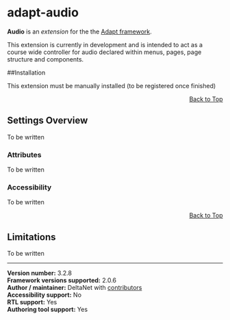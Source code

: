 # adapt-audio

**Audio** is an *extension* for the the [Adapt framework](https://github.com/adaptlearning/adapt_framework).   

This extension is currently in development and is intended to act as a course wide controller for audio declared within menus, pages, page structure and components.

##Installation

This extension must be manually installed (to be registered once finished)

<div float align=right><a href="#top">Back to Top</a></div>

## Settings Overview

To be written

### Attributes

To be written

### Accessibility

To be written

<div float align=right><a href="#top">Back to Top</a></div>

## Limitations

To be written  

----------------------------
**Version number:**  3.2.8   
**Framework versions supported:**  2.0.6    
**Author / maintainer:** DeltaNet with [contributors](https://github.com/deltanet/adapt-audio/graphs/contributors)     
**Accessibility support:** No  
**RTL support:** Yes     
**Authoring tool support:** Yes
